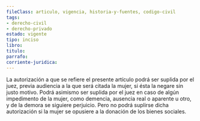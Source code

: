 ```yaml
---
fileClass: articulo, vigencia, historia-y-fuentes, codigo-civil
tags:
- derecho-civil
- derecho-privado
estado: vigente
tipo: inciso
libro:
titulo:
parrafo:
corriente-juridica:
---
```

La autorización a que se refiere el presente artículo podrá ser suplida por el juez, previa audiencia a la que será citada la mujer, si ésta la negare sin justo motivo. Podrá asimismo ser suplida por el juez en caso de algún impedimento de la mujer, como demencia, ausencia real o aparente u otro, y de la demora se siguiere perjuicio. Pero no podrá suplirse dicha autorización si la mujer se opusiere a la donación de los bienes sociales.
